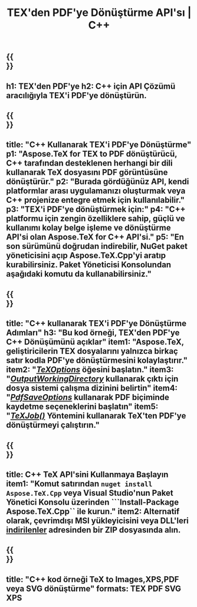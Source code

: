 ﻿---
translation: true
template: /_templates/_conversion-child-cpp.md
title: TEX'den PDF'ye Dönüştürme API'sı | C++
description: TeX'ten PDF'ye dönüştürme işlevi. Bu şirket içi C++ kitaplığını projenize entegre edin veya TeX'i PDF'ye dönüştürmek için platformlar arası uygulamaları kullanın.
keywords: tex'ten pdf'ye api cpp, tex2pdf c++'ı entegre eder
url: /cpp/conversion/tex-to-pdf/
family: tex
platformtag: cpp
feature: conversion
informat: TEX
outformat: PDF
otherformats: PDF PNG JPEG TIFF SVG XPS
---

{{<section banner>}}
---
h1: TEX'den PDF'ye
h2: C++ için API Çözümü aracılığıyla TEX'i PDF'ye dönüştürün.
---

{{<section overview>}}
---
title: "C++ Kullanarak TEX'i PDF'ye Dönüştürme"
p1: "Aspose.TeX for TEX to PDF dönüştürücü, C++ tarafından desteklenen herhangi bir dili kullanarak TeX dosyasını PDF görüntüsüne dönüştürür."
p2: "Burada gördüğünüz API, kendi platformlar arası uygulamanızı oluşturmak veya C++ projenize entegre etmek için kullanılabilir."
p3: "TEX'i PDF'ye dönüştürmek için:"
p4: "C++ platformu için zengin özelliklere sahip, güçlü ve kullanımı kolay belge işleme ve dönüştürme API'si olan Aspose.TeX for C++ API'si."
p5: "En son sürümünü doğrudan indirebilir, NuGet paket yöneticisini açıp Aspose.TeX.Cpp'yi aratıp kurabilirsiniz. Paket Yöneticisi Konsolundan aşağıdaki komutu da kullanabilirsiniz."
---

{{<section feature1>}}
---
title: "C++ kullanarak TEX'i PDF'ye Dönüştürme Adımları"
h3: "Bu kod örneği, TEX'den PDF'ye C++ Dönüşümünü açıklar"
item1: "Aspose.TeX, geliştiricilerin TEX dosyalarını yalnızca birkaç satır kodla PDF'ye dönüştürmesini kolaylaştırır."
item2: "[*TeXOptions*](https://reference.aspose.com/tex/cpp/class/aspose.te_x.te_x_options) öğesini başlatın."
item3: "[*OutputWorkingDirectory*](https://reference.aspose.com/tex/cpp/class/aspose.te_x.te_x_options#aa4f4ea6dab7db5ba1b40800495f16f63) kullanarak çıktı için dosya sistemi çalışma dizinini belirtin"
item4: "[*PdfSaveOptions*](https://reference.aspose.com/tex/cpp/class/aspose.te_x.presentation.image.pdf_save_options) kullanarak PDF biçiminde kaydetme seçeneklerini başlatın"
item5: "[*TeXJob()*](https://reference.aspose.com/tex/cpp/class/aspose.te_x.te_x_job) Yöntemini kullanarak TeX'ten PDF'ye dönüştürmeyi çalıştırın."
---

{{<section feature2>}}
---
title: C++ TeX API'sini Kullanmaya Başlayın
item1: "Komut satırından ```nuget install Aspose.TeX.Cpp``` veya Visual Studio'nun Paket Yönetici Konsolu üzerinden ```Install-Package Aspose.TeX.Cpp`` ile kurun."
item2: Alternatif olarak, çevrimdışı MSI yükleyicisini veya DLL'leri [indirilenler](https://releases.aspose.com/tex/cpp) adresinden bir ZIP dosyasında alın.
---

{{<section widget>}}
---
title: "C++ kod örneği TeX to Images,XPS,PDF veya SVG dönüştürme"
formats: TEX PDF SVG XPS
---